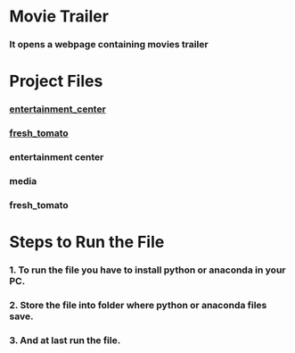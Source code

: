 # Movie Trailer
### It opens a webpage containing movies trailer
# Project Files
### [entertainment_center](https://github.com/Arshdeepsingh3/Data3/blob/master/entertainment_center.py)
### [fresh_tomato](https://github.com/Arshdeepsingh3/Data3/blob/master/fresh_tomato.py)
### entertainment center
### media
### fresh_tomato
# Steps to Run the File
### 1. To run the file you have to install python or anaconda in your PC.
### 2. Store the file into folder where python or anaconda files save.
### 3. And at last run the file.
